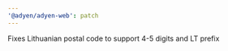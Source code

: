 ```yaml
---
'@adyen/adyen-web': patch
---
```


Fixes Lithuanian postal code to support 4-5 digits and LT prefix
